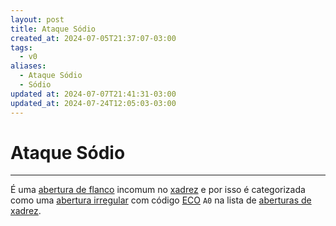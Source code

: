 ```yaml
---
layout: post
title: Ataque Sódio
created_at: 2024-07-05T21:37:07-03:00
tags:
  - v0
aliases:
  - Ataque Sódio
  - Sódio
updated at: 2024-07-07T21:41:31-03:00
updated_at: 2024-07-24T12:05:03-03:00
---
```

# Ataque Sódio
----

É uma [abertura de flanco](_draft/2024/07/2024-07-06-Aberturas_de_flanco.md) incomum no [xadrez](../../../sementes/2024/07/2024-07-06-Xadrez.md) e por isso é categorizada como uma [abertura irregular](../../../sementes/2024/07/2024-07-06-Aberturas_irregulares.md) com código [ECO](../../../sementes/2024/07/2024-07-07-Encyclopaedia_of_Chess_Openings.md) `A0` na lista de [aberturas de xadrez](_draft/2024/07/2024-07-06-Aberturas_de_xadrez.md).